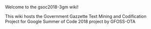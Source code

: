 Welcome to the gsoc2018-3gm wiki!

This wiki hosts the Government Gazzette Text Mining and Codification Project for Google Summer of Code 2018 project by GFOSS-OTA